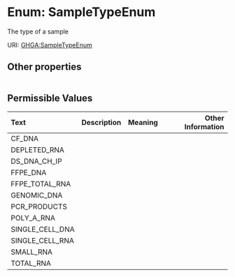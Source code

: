 
# Enum: SampleTypeEnum


The type of a sample

URI: [GHGA:SampleTypeEnum](https://w3id.org/GHGA/SampleTypeEnum)


## Other properties

|  |  |  |
| --- | --- | --- |

## Permissible Values

| Text | Description | Meaning | Other Information |
| :--- | :---: | :---: | ---: |
| CF_DNA |  |  |  |
| DEPLETED_RNA |  |  |  |
| DS_DNA_CH_IP |  |  |  |
| FFPE_DNA |  |  |  |
| FFPE_TOTAL_RNA |  |  |  |
| GENOMIC_DNA |  |  |  |
| PCR_PRODUCTS |  |  |  |
| POLY_A_RNA |  |  |  |
| SINGLE_CELL_DNA |  |  |  |
| SINGLE_CELL_RNA |  |  |  |
| SMALL_RNA |  |  |  |
| TOTAL_RNA |  |  |  |

